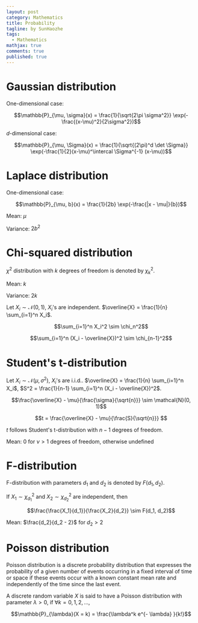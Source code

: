 ```yaml
---
layout: post
category: Mathematics
title: Probability
tagline: by SunHaozhe
tags: 
  - Mathematics
mathjax: true
comments: true
published: true
---
```




# Gaussian distribution

One-dimensional case:

$$\mathbb{P}_{\mu, \sigma}(x) = \frac{1}{\sqrt{2\pi \sigma^2}} \exp(-\frac{(x-\mu)^2}{2\sigma^2})$$

$d$-dimensional case:

$$\mathbb{P}_{\mu, \Sigma}(x) = \frac{1}{\sqrt{(2\pi)^d \det \Sigma}} \exp(-\frac{1}{2}(x-\mu)^\intercal \Sigma^{-1} (x-\mu))$$

# Laplace distribution

One-dimensional case:

$$\mathbb{P}_{\mu, b}(x) = \frac{1}{2b} \exp(-\frac{|x - \mu|}{b})$$

Mean: $\mu$

Variance: $2b^2$



# Chi-squared distribution

$\chi^2$ distribution with $k$ degrees of freedom is denoted by $\chi_k^2$. 

Mean: $k$

Variance: $2k$

Let $X_i \sim \mathcal{N}(0, 1)$, $X_i$'s are independent. $\overline{X} = \frac{1}{n} \sum_{i=1}^n X_i$.

$$\sum_{i=1}^n X_i^2 \sim \chi_n^2$$

$$\sum_{i=1}^n (X_i - \overline{X})^2 \sim \chi_{n-1}^2$$



# Student's t-distribution 

Let $X_i \sim \mathcal{N}(\mu, \sigma^2)$, $X_i$'s are i.i.d.. $\overline{X} = \frac{1}{n} \sum_{i=1}^n X_i$, $S^2 = \frac{1}{n-1} \sum_{i=1}^n (X_i - \overline{X})^2$. 

$$\frac{\overline{X} - \mu}{\frac{\sigma}{\sqrt{n}}} \sim \mathcal{N}(0, 1)$$

$$t = \frac{\overline{X} - \mu}{\frac{S}{\sqrt{n}}} $$

$t$ follows Student's t-distribution with $n-1$ degrees of freedom. 

Mean: $0$ for $\nu > 1$ degrees of freedom, otherwise undefined  



# F-distribution

F-distribution with parameters $d_1$ and $d_2$ is denoted by $F(d_1, d_2)$.

If $X_1 \sim \chi_{d_1}^2$ and $X_2 \sim \chi_{d_2}^2$ are independent, then

$$\frac{\frac{X_1}{d_1}}{\frac{X_2}{d_2}} \sim F(d_1, d_2)$$

Mean: $\frac{d_2}{d_2 - 2}$ for $d_2 > 2$


# Poisson distribution 

Poisson distribution is a discrete probability distribution that expresses the probability of a given number of events occurring in a fixed interval of time or space if these events occur with a known constant mean rate and independently of the time since the last event. 

A discrete random variable $X$ is said to have a Poisson distribution with parameter $\lambda > 0$, if $\forall k = 0, 1, 2, ...,$ 

$$\mathbb{P}_{\lambda}(X = k) = \frac{\lambda^k e^{- \lambda} }{k!}$$





 